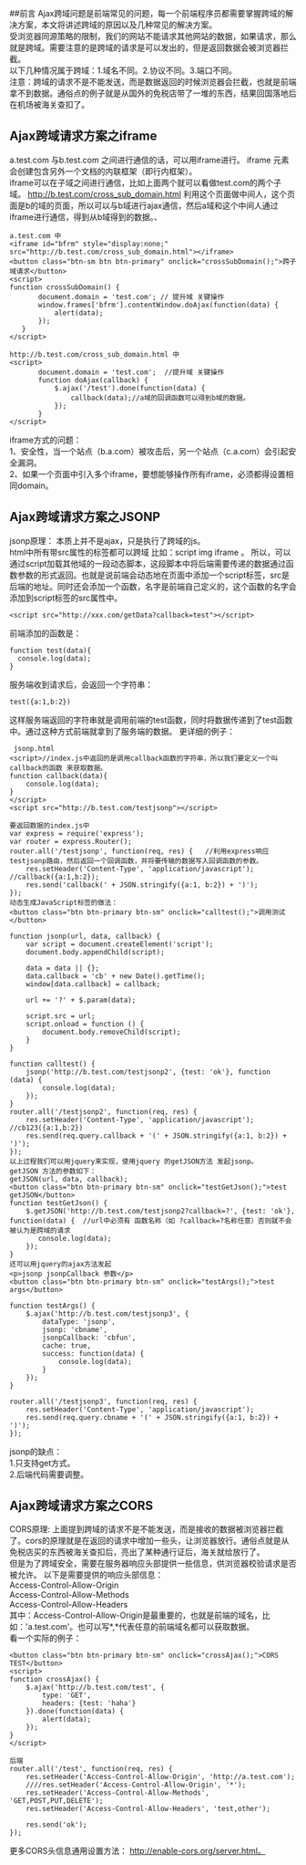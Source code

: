 ##前言
Ajax跨域问题是前端常见的问题，每一个前端程序员都需要掌握跨域的解决方案，本文将讲述跨域的原因以及几种常见的解决方案。  
受浏览器同源策略的限制，我们的网站不能请求其他网站的数据，如果请求，那么就是跨域。需要注意的是跨域的请求是可以发出的，但是返回数据会被浏览器拦截。  
以下几种情况属于跨域：1.域名不同。2.协议不同。3.端口不同。  
注意：跨域的请求不是不能发送，而是数据返回的时候浏览器会拦截，也就是前端拿不到数据。通俗点的例子就是从国外的免税店带了一堆的东西，结果回国落地后在机场被海关查扣了。
## Ajax跨域请求方案之iframe
 a.test.com 与b.test.com 之间进行通信的话，可以用iframe进行。
iframe 元素会创建包含另外一个文档的内联框架（即行内框架）。  
iframe可以在子域之间进行通信，比如上面两个就可以看做test.com的两个子域。
 http://b.test.com/cross_sub_domain.html 利用这个页面做中间人，这个页面是b的域的页面，所以可以与b域进行ajax通信，然后a域和这个中间人通过iframe进行通信，得到从b域得到的数据。、
 
 ```
 a.test.com 中
<iframe id="bfrm" style="display:none;" src="http://b.test.com/cross_sub_domain.html"></iframe>
<button class="btn-sm btn btn-primary" onclick="crossSubDomain();">跨子域请求</button>
<script>
function crossSubDomain() {
        document.domain = 'test.com'; // 提升域 关键操作
        window.frames['bfrm'].contentWindow.doAjax(function(data) {
            alert(data);
        });
    }
</script> 

http://b.test.com/cross_sub_domain.html 中
<script>
        document.domain = 'test.com';  //提升域 关键操作
        function doAjax(callback) {
            $.ajax('/test').done(function(data) {
                callback(data);//a域的回调函数可以得到b域的数据。
            });
        }
</script>
 ```
 iframe方式的问题：  
1、安全性，当一个站点（b.a.com）被攻击后，另一个站点（c.a.com）会引起安全漏洞。  
2、如果一个页面中引入多个iframe，要想能够操作所有iframe，必须都得设置相同domain。
## Ajax跨域请求方案之JSONP
jsonp原理：
本质上并不是ajax，只是执行了跨域的js。  
html中所有带src属性的标签都可以跨域 比如：script img iframe 。  所以，可以通过script加载其他域的一段动态脚本，这段脚本中将后端需要传递的数据通过函数参数的形式返回。也就是说前端会动态地在页面中添加一个script标签，src是后端的地址。同时还会添加一个函数，名字是前端自己定义的，这个函数的名字会添加到script标签的src属性中。

```
<script src="http://xxx.com/getData?callback=test"></script>
```
前端添加的函数是：

```
function test(data){
  console.log(data);
}

```
服务端收到请求后，会返回一个字符串：

```
test({a:1,b:2})
```
这样服务端返回的字符串就是调用前端的test函数，同时将数据传递到了test函数中。通过这种方式前端就拿到了服务端的数据。 
更详细的例子：
 
```
 jsonp.html
<script>//index.js中返回的是调用callback函数的字符串，所以我们要定义一个叫callback的函数 来获取数据。
function callback(data){
    console.log(data);            
}
</script>
<script src="http://b.test.com/testjsonp"></script>

要返回数据的index.js中
var express = require('express');
var router = express.Router();
router.all('/testjsonp', function(req, res) {   //利用express响应testjsonp路由，然后返回一个回调函数，并将要传输的数据写入回调函数的参数。
    res.setHeader('Content-Type', 'application/javascript'); //callback({a:1,b:2});
    res.send('callback(' + JSON.stringify({a:1, b:2}) + ')');
});
动态生成JavaScript标签的做法：
<button class="btn btn-primary btn-sm" onclick="calltest();">调用测试</button>

function jsonp(url, data, callback) {
    var script = document.createElement('script');
    document.body.appendChild(script);

    data = data || {};
    data.callback = 'cb' + new Date().getTime();
    window[data.callback] = callback;

    url += '?' + $.param(data);

    script.src = url;
    script.onload = function () {
        document.body.removeChild(script);
    }
}

function calltest() {
    jsonp('http://b.test.com/testjsonp2', {test: 'ok'}, function (data) {
        console.log(data);
    });
}
router.all('/testjsonp2', function(req, res) {
    res.setHeader('Content-Type', 'application/javascript'); //cb123({a:1,b:2})
    res.send(req.query.callback + '(' + JSON.stringify({a:1, b:2}) + ')');
});
以上过程我们可以用jquery来实现，使用jquery 的getJSON方法 发起jsonp。
getJSON 方法的参数如下：
getJSON(url, data, callback);
<button class="btn btn-primary btn-sm" onclick="testGetJson();">test getJSON</button>
function testGetJson() {
    $.getJSON('http://b.test.com/testjsonp2?callback=?', {test: 'ok'}, function(data) {  //url中必须有 函数名称（如 ?callback=?名称任意）否则就不会被认为是跨域的请求
       console.log(data);
    });
}
还可以用jquery的ajax方法发起
<p>jsonp jsonpCallback 参数</p>
<button class="btn btn-primary btn-sm" onclick="testArgs();">test args</button>

function testArgs() {
    $.ajax('http://b.test.com/testjsonp3', {
        dataType: 'jsonp',
        jsonp: 'cbname',
        jsonpCallback: 'cbfun',
        cache: true,
        success: function(data) {
            console.log(data);
        }
    });
}

router.all('/testjsonp3', function(req, res) {
    res.setHeader('Content-Type', 'application/javascript');
    res.send(req.query.cbname + '(' + JSON.stringify({a:1, b:2}) + ')');
});

```
jsonp的缺点：  
1.只支持get方式。  
2.后端代码需要调整。  
## Ajax跨域请求方案之CORS
CORS原理:
上面提到跨域的请求不是不能发送，而是接收的数据被浏览器拦截了。cors的原理就是在返回的请求中增加一些头，让浏览器放行。通俗点就是从免税店买的东西被海关查扣后，亮出了某种通行证后，海关就给放行了。  
但是为了跨域安全，需要在服务器响应头部提供一些信息，供浏览器校验请求是否被允许。
以下是需要提供的响应头部信息：  
Access-Control-Allow-Origin  
Access-Control-Allow-Methods  
Access-Control-Allow-Headers  
其中：Access-Control-Allow-Origin是最重要的，也就是前端的域名，比如：'a.test.com'。也可以写\*,\*代表任意的前端域名都可以获取数据。  
看一个实际的例子：  

```
<button class="btn btn-primary btn-sm" onclick="crossAjax();">CORS TEST</button>
<script>
function crossAjax() {
    $.ajax('http://b.test.com/test', {
        type: 'GET',
        headers: {test: 'haha'}
    }).done(function(data) {
        alert(data);
    });
}
</script>

后端
router.all('/test', function(req, res) {
    res.setHeader('Access-Control-Allow-Origin', 'http://a.test.com');
    ////res.setHeader('Access-Control-Allow-Origin', '*');
    res.setHeader('Access-Control-Allow-Methods', 'GET,POST,PUT,DELETE');
    res.setHeader('Access-Control-Allow-Headers', 'test,other');

    res.send('ok');
});

```
更多CORS头信息通用设置方法：
http://enable-cors.org/server.html。

